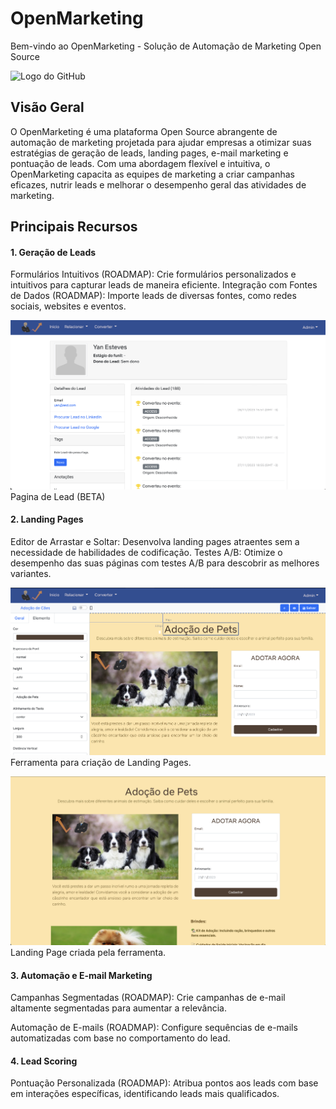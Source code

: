 # OpenMarketing

Bem-vindo ao OpenMarketing - Solução de Automação de Marketing Open Source

![Logo do GitHub](https://cdn.custom-cursor.com/cursors/stonks_meme_1254.png)

## Visão Geral

O OpenMarketing é uma plataforma Open Source abrangente de automação de marketing projetada para ajudar empresas a otimizar suas estratégias de geração de leads, landing pages, e-mail marketing e pontuação de leads. Com uma abordagem flexível e intuitiva, o OpenMarketing capacita as equipes de marketing a criar campanhas eficazes, nutrir leads e melhorar o desempenho geral das atividades de marketing.

## Principais Recursos

#### 1. Geração de Leads

Formulários Intuitivos (ROADMAP): Crie formulários personalizados e intuitivos para capturar leads de maneira eficiente.
Integração com Fontes de Dados (ROADMAP): Importe leads de diversas fontes, como redes sociais, websites e eventos.

![Pagina de Lead](/images/lead_page.png)
Pagina de Lead (BETA)

#### 2. Landing Pages

Editor de Arrastar e Soltar: Desenvolva landing pages atraentes sem a necessidade de habilidades de codificação.
Testes A/B: Otimize o desempenho das suas páginas com testes A/B para descobrir as melhores variantes.

![Pagina de Lead](/images/lp_edit.png)
Ferramenta para criação de Landing Pages.

![Pagina de Lead](/images/lp_result.png)
Landing Page criada pela ferramenta.

#### 3. Automação e E-mail Marketing

Campanhas Segmentadas (ROADMAP): Crie campanhas de e-mail altamente segmentadas para aumentar a relevância.

Automação de E-mails (ROADMAP): Configure sequências de e-mails automatizadas com base no comportamento do lead.

#### 4. Lead Scoring

Pontuação Personalizada (ROADMAP): Atribua pontos aos leads com base em interações específicas, identificando leads mais qualificados.
